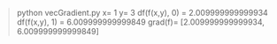 > python vecGradient.py
x= 1 y= 3
df(f(x,y), 0) =  2.009999999999934
df(f(x,y), 1) =  6.009999999999849
grad(f)= [2.009999999999934, 6.009999999999849]